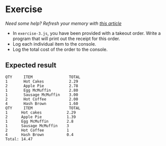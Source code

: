 # Exercise

_Need some help? Refresh your memory with [this article](https://www.freecodecamp.org/news/array-destructuring-in-es6-30e398f21d10/)_

- In `exercise-3.js`, you have been provided with a takeout order. Write a program that will print out the receipt for this order.
- Log each individual item to the console.
- Log the total cost of the order to the console.

## Expected result

```
QTY     ITEM                TOTAL
1       Hot Cakes           2.29
2       Apple Pie           2.78
1       Egg McMuffin        2.80
1       Sausage McMuffin    3.00
2       Hot Coffee          2.00
4       Hash Brown          1.60
QTY     ITEM                TOTAL
1      Hot cakes           2.29
2      Apple Pie           1.39
1      Egg McMuffin        2.8
1      Sausage McMuffin    3
2      Hot Coffee          1
4      Hash Brown          0.4
Total: 14.47
```
